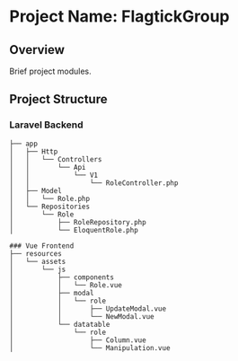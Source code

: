 # Project Name: FlagtickGroup

## Overview

Brief project modules.

## Project Structure

### Laravel Backend
```plaintext
├── app
│   ├── Http
│   │   └── Controllers
│   │       └── Api
│   │           └── V1
│   │               └── RoleController.php
│   ├── Model
│   │   └── Role.php
│   └── Repositories
│       └── Role
│           ├── RoleRepository.php
│           └── EloquentRole.php

### Vue Frontend
├── resources
│   └── assets
│       └── js
│           ├── components
│           │   └── Role.vue
│           ├── modal
│           │   └── role
│           │       ├── UpdateModal.vue
│           │       └── NewModal.vue
│           └── datatable
│               └── role
│                   ├── Column.vue
│                   └── Manipulation.vue
